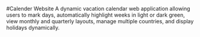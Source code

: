#Calender Website
A dynamic vacation calendar web application allowing users to mark days, automatically highlight weeks in light or dark green, view monthly and quarterly layouts, manage multiple countries, and display holidays dynamically.
